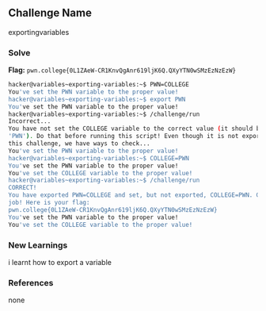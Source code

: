 ## Challenge Name
exportingvariables

### Solve
**Flag:** `pwn.college{0L1ZAeW-CR1KnvQgAnr619ljK6Q.QXyYTN0wSMzEzNzEzW}`

```bash
hacker@variables~exporting-variables:~$ PWN=COLLEGE
You've set the PWN variable to the proper value!
hacker@variables~exporting-variables:~$ export PWN
You've set the PWN variable to the proper value!
hacker@variables~exporting-variables:~$ /challenge/run
Incorrect...
You have not set the COLLEGE variable to the correct value (it should be 
'PWN'). Do that before running this script! Even though it is not exported, in 
this challenge, we have ways to check...
You've set the PWN variable to the proper value!
hacker@variables~exporting-variables:~$ COLLEGE=PWN
You've set the PWN variable to the proper value!
You've set the COLLEGE variable to the proper value!
hacker@variables~exporting-variables:~$ /challenge/run
CORRECT!
You have exported PWN=COLLEGE and set, but not exported, COLLEGE=PWN. Great 
job! Here is your flag:
pwn.college{0L1ZAeW-CR1KnvQgAnr619ljK6Q.QXyYTN0wSMzEzNzEzW}
You've set the PWN variable to the proper value!
You've set the COLLEGE variable to the proper value!
```

### New Learnings
i learnt how to export a variable
### References 
none

